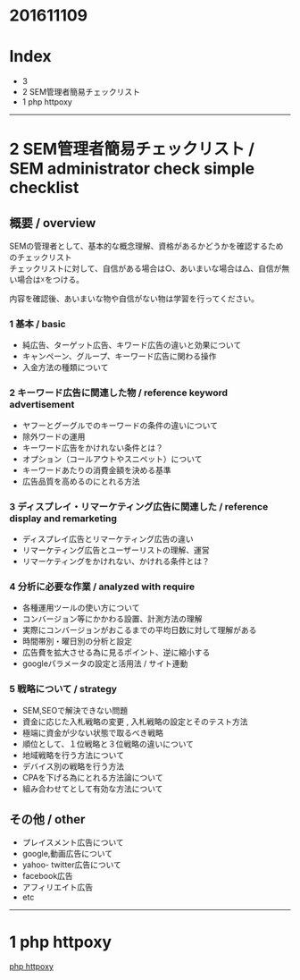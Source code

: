 # 201611109

# Index
- 3 
- 2 SEM管理者簡易チェックリスト	
- 1 php httpoxy



---------------------------------
# 2 SEM管理者簡易チェックリスト / SEM administrator check simple checklist
				
## 概要 / overview	
SEMの管理者として、基本的な概念理解、資格があるかどうかを確認するためのチェックリスト				
チェックリストに対して、自信がある場合は○、あいまいな場合は△、自信が無い場合は☓をつける。				
				
内容を確認後、あいまいな物や自信がない物は学習を行ってください。				



### 1 基本 / basic
- 純広告、ターゲット広告、キワード広告の違いと効果について
- キャンペーン、グループ、キーワード広告に関わる操作			
- 入金方法の種類について

### 2 キーワード広告に関連した物 / reference keyword advertisement				
- ヤフーとグーグルでのキーワードの条件の違いについて		
- 除外ワードの運用
- キーワード広告をかけれない条件とは？
- オプション（コールアウトやスニペット）について
- キーワードあたりの消費金額を決める基準
- 広告品質を高めるのにとれる方法

### 3 ディスプレイ・リマーケティング広告に関連した / reference display and remarketing
- ディスプレイ広告とリマーケティング広告の違い
- リマーケティング広告とユーザーリストの理解、運営
- リマーケティングをかけれない、かけれる条件とは？

### 4 分析に必要な作業 / analyzed with require 
- 各種運用ツールの使い方について
- コンバージョン等にかかわる設置、計測方法の理解
- 実際にコンバージョンがおこるまでの平均日数に対して理解がある
- 時間帯別・曜日別の分析と設定
- 広告費を拡大させる為に見るポイント、逆に縮小する
- googleパラメータの設定と活用法 / サイト連動

### 5 戦略について / strategy
- SEM,SEOで解決できない問題
- 資金に応じた入札戦略の変更 , 入札戦略の設定とそのテスト方法
- 極端に資金が少ない状態で取るべき戦略
- 順位として、１位戦略と３位戦略の違いについて
- 地域戦略を行う方法について
- デバイス別の戦略を行う方法
- CPAを下げる為にとれる方法論について
- 組み合わせてとして有効な方法について

## その他 / other
- プレイスメント広告について
- google,動画広告について
- yahoo- twitter広告について
- facebook広告
- アフィリエイト広告
- etc


---------------------------------

# 1 php httpoxy

[php httpoxy](http://blog.shin1x1.com/entry/fix-httpoxy-for-php-application)




